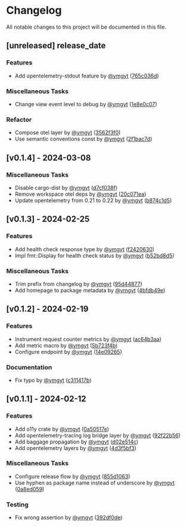 # Changelog

All notable changes to this project will be documented in this file.

## [unreleased] __release_date__

### Features

- Add opentelemetry-stdout feature by [@ymgyt](https://github.com/ymgyt) ([765c036d](https://github.com/ymgyt/syndicationd/commit/765c036dc143f976e108935943bd9f89f03deea7))

### Miscellaneous Tasks

- Change view event level to debug by [@ymgyt](https://github.com/ymgyt) ([1e8e0c07](https://github.com/ymgyt/syndicationd/commit/1e8e0c07cffd48dc42e202185f42a0afdfd2fd03))

### Refactor

- Compose otel layer by [@ymgyt](https://github.com/ymgyt) ([3562f3f0](https://github.com/ymgyt/syndicationd/commit/3562f3f0eb6224f89181ab6af87ec0b1c2e2403c))
- Use semantic conventions const by [@ymgyt](https://github.com/ymgyt) ([2f1bac7d](https://github.com/ymgyt/syndicationd/commit/2f1bac7d407d32078ce48ef8a495fa2deecbb9d2))

## [v0.1.4] - 2024-03-08

### Miscellaneous Tasks

- Disable cargo-dist by [@ymgyt](https://github.com/ymgyt) ([d7cf038f](https://github.com/ymgyt/syndicationd/commit/d7cf038f329f43645d49667b923125879afb8e1c))
- Remove workspace otel deps by [@ymgyt](https://github.com/ymgyt) ([20c071ea](https://github.com/ymgyt/syndicationd/commit/20c071ea08d1c4afc1cd0a724037bbdfa10eb1cf))
- Update opentelemetry from 0.21 to 0.22 by [@ymgyt](https://github.com/ymgyt) ([b874c1d5](https://github.com/ymgyt/syndicationd/commit/b874c1d5ba804339a495a29a28cfd6443b2e2339))

## [v0.1.3] - 2024-02-25

### Features

- Add health check response type by [@ymgyt](https://github.com/ymgyt) ([f2420630](https://github.com/ymgyt/syndicationd/commit/f242063027b2ba5cac06a871a4c24d2413366cf4))
- Impl fmt::Display for health check status by [@ymgyt](https://github.com/ymgyt) ([b52bd8d5](https://github.com/ymgyt/syndicationd/commit/b52bd8d56d39bc4263f0c4851fb078803bd65881))

### Miscellaneous Tasks

- Trim prefix from changelog by [@ymgyt](https://github.com/ymgyt) ([95d44877](https://github.com/ymgyt/syndicationd/commit/95d448773ec7ab009fbece0928854364679b6f2c))
- Add homepage to package metadata by [@ymgyt](https://github.com/ymgyt) ([4bfdb49e](https://github.com/ymgyt/syndicationd/commit/4bfdb49e317e18ff6345ce1b8e8071f0497a1a5f))

## [v0.1.2] - 2024-02-19

### Features

- Instrument request counter metrics by [@ymgyt](https://github.com/ymgyt) ([ac64b3aa](https://github.com/ymgyt/syndicationd/commit/ac64b3aa6880482597e672649de800eb30b3ad56))
- Add metric macro by [@ymgyt](https://github.com/ymgyt) ([5b723f4b](https://github.com/ymgyt/syndicationd/commit/5b723f4b0c68b422f4778b502d2136ef4662bebd))
- Configure endpoint by [@ymgyt](https://github.com/ymgyt) ([14e09265](https://github.com/ymgyt/syndicationd/commit/14e0926596c59a5e32c283d0f8ac7f805e9e97d9))

### Documentation

- Fix typo by [@ymgyt](https://github.com/ymgyt) ([c311417b](https://github.com/ymgyt/syndicationd/commit/c311417bb69d22c7826d4ec931ec8dfe59042ca1))

## [v0.1.1] - 2024-02-12

### Features

- Add o11y crate by [@ymgyt](https://github.com/ymgyt) ([0a50517e](https://github.com/ymgyt/syndicationd/commit/0a50517e0b861973fac95ad5dba6f2c4d5b7270d))
- Add opentelemetry-tracing log bridge layer by [@ymgyt](https://github.com/ymgyt) ([92f22b56](https://github.com/ymgyt/syndicationd/commit/92f22b564357a0d43f8631212cf976338eb05a04))
- Add baggage propagation by [@ymgyt](https://github.com/ymgyt) ([d02e514c](https://github.com/ymgyt/syndicationd/commit/d02e514c8f6e32aa748c10dadb204153cba21ecc))
- Add opentelemetry layers by [@ymgyt](https://github.com/ymgyt) ([4d3f5bf3](https://github.com/ymgyt/syndicationd/commit/4d3f5bf3f45f31cfd014dbdf37a41a31ea0472ca))

### Miscellaneous Tasks

- Configure release flow by [@ymgyt](https://github.com/ymgyt) ([855d1063](https://github.com/ymgyt/syndicationd/commit/855d1063f5b476433fe0a7ab352b72d63a749e2e))
- Use hyphen as package name instead of underscore by [@ymgyt](https://github.com/ymgyt) ([0a8ed059](https://github.com/ymgyt/syndicationd/commit/0a8ed05997790f9f05c932c92fa2b2b2d74065a9))

### Testing

- Fix wrong assertion by [@ymgyt](https://github.com/ymgyt) ([392df0de](https://github.com/ymgyt/syndicationd/commit/392df0de6c4b7e8c34ae2d7c2f8ec764c23145f0))

<!-- generated by git-cliff -->

